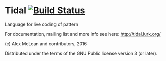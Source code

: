 Tidal [![Build Status](https://travis-ci.org/tidalcycles/Tidal.svg?branch=0.9-dev)](https://travis-ci.org/tidalcycles/Tidal)
=====

Language for live coding of pattern

For documentation, mailing list and more info see here:
  http://tidal.lurk.org/

(c) Alex McLean and contributors, 2016

Distributed under the terms of the GNU Public license version 3 (or
later).

